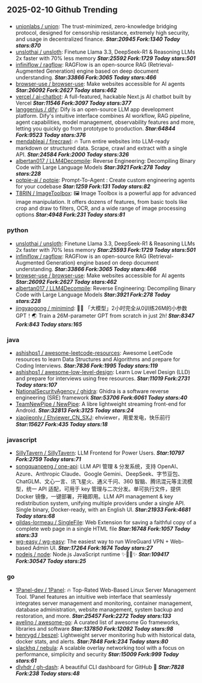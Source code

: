 ## 2025-02-10 Github Trending

### 
* [unionlabs / union](https://github.com/unionlabs/union): The trust-minimized, zero-knowledge bridging protocol, designed for censorship resistance, extremely high security, and usage in decentralized finance. ***Star:20945 Fork:1340 Today stars:870***
* [unslothai / unsloth](https://github.com/unslothai/unsloth): Finetune Llama 3.3, DeepSeek-R1 & Reasoning LLMs 2x faster with 70% less memory ***Star:25592 Fork:1729 Today stars:501***
* [infiniflow / ragflow](https://github.com/infiniflow/ragflow): RAGFlow is an open-source RAG (Retrieval-Augmented Generation) engine based on deep document understanding. ***Star:33866 Fork:3065 Today stars:466***
* [browser-use / browser-use](https://github.com/browser-use/browser-use): Make websites accessible for AI agents ***Star:26092 Fork:2627 Today stars:462***
* [vercel / ai-chatbot](https://github.com/vercel/ai-chatbot): A full-featured, hackable Next.js AI chatbot built by Vercel ***Star:11546 Fork:3097 Today stars:377***
* [langgenius / dify](https://github.com/langgenius/dify): Dify is an open-source LLM app development platform. Dify's intuitive interface combines AI workflow, RAG pipeline, agent capabilities, model management, observability features and more, letting you quickly go from prototype to production. ***Star:64844 Fork:9523 Today stars:376***
* [mendableai / firecrawl](https://github.com/mendableai/firecrawl): 🔥 Turn entire websites into LLM-ready markdown or structured data. Scrape, crawl and extract with a single API. ***Star:24584 Fork:2000 Today stars:326***
* [albertan017 / LLM4Decompile](https://github.com/albertan017/LLM4Decompile): Reverse Engineering: Decompiling Binary Code with Large Language Models ***Star:3921 Fork:278 Today stars:228***
* [potpie-ai / potpie](https://github.com/potpie-ai/potpie): Prompt-To-Agent : Create custom engineering agents for your codebase ***Star:1259 Fork:131 Today stars:82***
* [T8RIN / ImageToolbox](https://github.com/T8RIN/ImageToolbox): 🖼️ Image Toolbox is a powerful app for advanced image manipulation. It offers dozens of features, from basic tools like crop and draw to filters, OCR, and a wide range of image processing options ***Star:4948 Fork:231 Today stars:81***

### python
* [unslothai / unsloth](https://github.com/unslothai/unsloth): Finetune Llama 3.3, DeepSeek-R1 & Reasoning LLMs 2x faster with 70% less memory ***Star:25593 Fork:1729 Today stars:501***
* [infiniflow / ragflow](https://github.com/infiniflow/ragflow): RAGFlow is an open-source RAG (Retrieval-Augmented Generation) engine based on deep document understanding. ***Star:33866 Fork:3065 Today stars:466***
* [browser-use / browser-use](https://github.com/browser-use/browser-use): Make websites accessible for AI agents ***Star:26092 Fork:2627 Today stars:462***
* [albertan017 / LLM4Decompile](https://github.com/albertan017/LLM4Decompile): Reverse Engineering: Decompiling Binary Code with Large Language Models ***Star:3921 Fork:278 Today stars:228***
* [jingyaogong / minimind](https://github.com/jingyaogong/minimind): 🚀🚀 「大模型」2小时完全从0训练26M的小参数GPT！🌏 Train a 26M-parameter GPT from scratch in just 2h! ***Star:8347 Fork:843 Today stars:165***

### java
* [ashishps1 / awesome-leetcode-resources](https://github.com/ashishps1/awesome-leetcode-resources): Awesome LeetCode resources to learn Data Structures and Algorithms and prepare for Coding Interviews. ***Star:7836 Fork:1995 Today stars:119***
* [ashishps1 / awesome-low-level-design](https://github.com/ashishps1/awesome-low-level-design): Learn Low Level Design (LLD) and prepare for interviews using free resources. ***Star:11019 Fork:2731 Today stars:107***
* [NationalSecurityAgency / ghidra](https://github.com/NationalSecurityAgency/ghidra): Ghidra is a software reverse engineering (SRE) framework ***Star:53706 Fork:6061 Today stars:40***
* [TeamNewPipe / NewPipe](https://github.com/TeamNewPipe/NewPipe): A libre lightweight streaming front-end for Android. ***Star:32813 Fork:3125 Today stars:24***
* [xiaojieonly / Ehviewer_CN_SXJ](https://github.com/xiaojieonly/Ehviewer_CN_SXJ): ehviewer，用爱发电，快乐前行 ***Star:15627 Fork:435 Today stars:18***

### javascript
* [SillyTavern / SillyTavern](https://github.com/SillyTavern/SillyTavern): LLM Frontend for Power Users. ***Star:10797 Fork:2759 Today stars:71***
* [songquanpeng / one-api](https://github.com/songquanpeng/one-api): LLM API 管理 & 分发系统，支持 OpenAI、Azure、Anthropic Claude、Google Gemini、DeepSeek、字节豆包、ChatGLM、文心一言、讯飞星火、通义千问、360 智脑、腾讯混元等主流模型，统一 API 适配，可用于 key 管理与二次分发。单可执行文件，提供 Docker 镜像，一键部署，开箱即用。LLM API management & key redistribution system, unifying multiple providers under a single API. Single binary, Docker-ready, with an English UI. ***Star:21933 Fork:4681 Today stars:68***
* [gildas-lormeau / SingleFile](https://github.com/gildas-lormeau/SingleFile): Web Extension for saving a faithful copy of a complete web page in a single HTML file ***Star:16748 Fork:1057 Today stars:33***
* [wg-easy / wg-easy](https://github.com/wg-easy/wg-easy): The easiest way to run WireGuard VPN + Web-based Admin UI. ***Star:17264 Fork:1674 Today stars:27***
* [nodejs / node](https://github.com/nodejs/node): Node.js JavaScript runtime ✨🐢🚀✨ ***Star:109417 Fork:30547 Today stars:25***

### go
* [1Panel-dev / 1Panel](https://github.com/1Panel-dev/1Panel): 🔥 Top-Rated Web-Based Linux Server Management Tool. 1Panel features an intuitive web interface that seamlessly integrates server management and monitoring, container management, database administration, website management, system backup and restoration, and more. ***Star:25457 Fork:2272 Today stars:133***
* [avelino / awesome-go](https://github.com/avelino/awesome-go): A curated list of awesome Go frameworks, libraries and software ***Star:137850 Fork:12092 Today stars:98***
* [henrygd / beszel](https://github.com/henrygd/beszel): Lightweight server monitoring hub with historical data, docker stats, and alerts. ***Star:7848 Fork:234 Today stars:80***
* [slackhq / nebula](https://github.com/slackhq/nebula): A scalable overlay networking tool with a focus on performance, simplicity and security ***Star:15009 Fork:999 Today stars:61***
* [dlvhdr / gh-dash](https://github.com/dlvhdr/gh-dash): A beautiful CLI dashboard for GitHub 🚀 ***Star:7828 Fork:238 Today stars:48***
